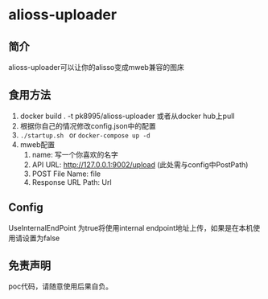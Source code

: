 # alioss-uploader

## 简介

alioss-uploader可以让你的alisso变成mweb兼容的图床

## 食用方法

1. docker build . -t pk8995/alioss-uploader 或者从docker hub上pull
2. 根据你自己的情况修改config.json中的配置
3. `./startup.sh ` or `docker-compose up -d`
4. mweb配置
   1. name: 写一个你喜欢的名字
   2. API URL: http://127.0.0.1:9002/upload (此处需与config中PostPath)
   3. POST File Name: file
   4. Response URL Path: Url

## Config
UseInternalEndPoint 为true将使用internal endpoint地址上传，如果是在本机使用请设置为false
   

## 免责声明
poc代码，请随意使用后果自负。
